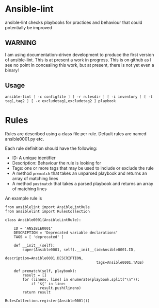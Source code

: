Ansible-lint
============

ansible-lint checks playbooks for practices and behaviour that could
potentially be improved

WARNING
-------

I am using documentation-driven development to produce the first version of
ansible-lint. This is at present a work in progress. This is on github as
I see no point in concealing this work, but at present, there is not yet even
a binary!

Usage
-----

```ansible-lint [ -c configfile ] [ -r rulesdir ] [ -i inventory ] [ -t tag1,tag2 ] [ -x excludetag1,excludetag2 ] playbook```

Rules
=====

Rules are described using a class file per rule. 
Default rules are named ansible0001.py etc. 

Each rule definition should have the following:
* ID: A unique identifier
* Description: Behaviour the rule is looking for
* Tags: one or more tags that may be used to include or exclude the rule
* A method ```prematch``` that takes an unparsed playbook and returns an 
array of matching lines
* A method ```postmatch``` that takes a parsed playbook and returns an array 
of matching lines

An example rule is
```
from ansiblelint import AnsibleLintRule
from ansiblelint import RulesCollection

class Ansible0001(AnsibleLintRule):

    ID = 'ANSIBLE0001'
    DESCRIPTION = 'Deprecated variable declarations'
    TAGS = [ 'deprecated' ]

    def __init__(self):
        super(Ansible0001, self).__init__(id=Ansible0001.ID, 
                                          description=Ansible0001.DESCRIPTION, 
                                          tags=Ansible0001.TAGS)

    def prematch(self, playbook):
        result = []
        for (lineno, line) in enumerate(playbook.split("\n")):
            if '${' in line:
                result.push(lineno)
        return result

RulesCollection.register(Ansible0001())
```
